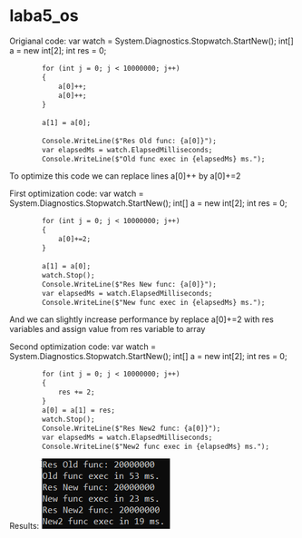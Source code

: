# laba5_os

Origianal code:
            var watch = System.Diagnostics.Stopwatch.StartNew();
            int[] a = new int[2];
            int res = 0;

            for (int j = 0; j < 10000000; j++)
            {
                a[0]++;
                a[0]++;
            }

            a[1] = a[0];

            Console.WriteLine($"Res Old func: {a[0]}");
            var elapsedMs = watch.ElapsedMilliseconds;
            Console.WriteLine($"Old func exec in {elapsedMs} ms.");

To optimize this code we can replace lines a[0]++ by a[0]+=2

First optimization code:
            var watch = System.Diagnostics.Stopwatch.StartNew();
            int[] a = new int[2];
            int res = 0;

            for (int j = 0; j < 10000000; j++)
            {
                a[0]+=2;
            }

            a[1] = a[0];
            watch.Stop();
            Console.WriteLine($"Res New func: {a[0]}");
            var elapsedMs = watch.ElapsedMilliseconds;
            Console.WriteLine($"New func exec in {elapsedMs} ms.");
            
And we can slightly increase performance by replace a[0]+=2 with res variables and assign value from res variable to array

Second optimization code:
            var watch = System.Diagnostics.Stopwatch.StartNew();
            int[] a = new int[2];
            int res = 0;

            for (int j = 0; j < 10000000; j++)
            {
                res += 2;
            }
            a[0] = a[1] = res;
            watch.Stop();
            Console.WriteLine($"Res New2 func: {a[0]}");
            var elapsedMs = watch.ElapsedMilliseconds;
            Console.WriteLine($"New2 func exec in {elapsedMs} ms.");
            
Results: 
            ![Test Image 1](image.png)
